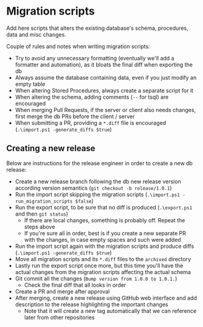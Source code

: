 # Migration scripts

Add here scripts that alters the existing database's schema, procedures, data and misc changes.

Couple of rules and notes when writing migration scripts:
- Try to avoid any unnecessary formatting (eventually we'll add a formatter and automation), as it bloats the final diff when exporting the db
- Always assume the database containing data, even if you just modify an empty table
- When altering Stored Procedures, always create a separate script for it
- When altering the schema, adding comments (`--` for tsql) are encouraged
- When merging Pull Requests, if the server or client also needs changes, first merge the db PRs before the client / server
- When submitting a PR, providing a `*.diff` file is encouraged (`.\import.ps1 -generate_diffs $true`)

## Creating a new release

Below are instructions for the release engineer in order to create a new db release:
- Create a new release branch following the db new release version according version semantics (`git checkout -b release/1.0.1`)
- Run the import script skipping the migration scripts (`.\import.ps1 -run_migration_scripts $false`)
- Run the export script, to be sure that no diff is produced (`.\export.ps1` and then `git status`)
  - If there are local changes, something is probably off. Repeat the steps above
  - If you're sure all in order, best is if you create a new separate PR with the changes, in case empty spaces and such were added
- Run the import script again with the migration scripts and produce diffs (`.\import.ps1 -generate_diffs $true`)
- Move all migration scripts and its `*.diff` files to the `archived` directory
- Lastly run the export script once more, but this time you'll have the actual changes from the migration scripts affecting the actual schema
- Git commit all the changes (`Bump version from 1.0.0 to 1.0.1.`)
  - Check the final diff that all looks in order
- Create a PR and merge after approval
- After merging, create a new release using GitHub web interface and add description to the release highlighting the important changes
  - Note that it will create a new tag automatically that we can reference later from other repositories
